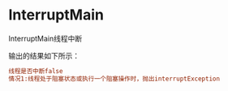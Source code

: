 # InterruptMain

InterruptMain线程中断

输出的结果如下所示：

```ini
线程是否中断false
情况1:线程处于阻塞状态或执行一个阻塞操作时，抛出interruptException
```